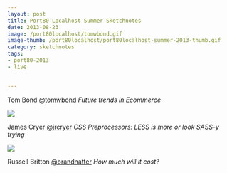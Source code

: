 ```yaml
---
layout: post
title: Port80 Localhost Summer Sketchnotes
date: 2013-08-23
image: /port80localhost/tomwbond.gif
image-thumb: /port80localhost/port80localhost-summer-2013-thumb.gif
category: sketchnotes
tags:
- port80-2013
- live


---
```


Tom Bond [@tomwbond](https://twitter.com/tomwbond) _Future trends in Ecommerce_

<a href="{{ site.baseurl }}/images/port80localhost/jrcryer.gif"><img src="{{ site.baseurl }}/images/port80localhost/jrcryer.gif"></a>

James Cryer [@jrcryer](https://twitter.com/jrcryer) _CSS Preprocessors: LESS is more or look SASS-y trying_

<a href="{{ site.baseurl }}/images/port80localhost-summer-2013-3.gif"><img src="{{ site.baseurl }}/images/port80localhost/brandnatter.gif"></a>

Russell Britton [@brandnatter](https://twitter.com/brandnatter) _How much will it cost?_